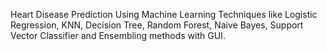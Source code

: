 Heart Disease Prediction Using Machine Learning Techniques like Logistic Regression, KNN, Decision Tree, Random Forest, Naive Bayes, Support Vector Classifier and Ensembling methods with GUI.
